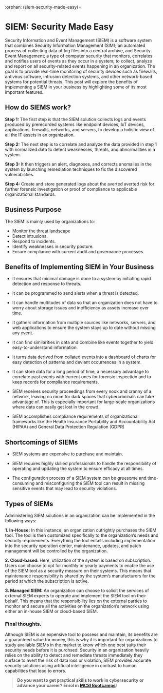 :orphan:
(siem-security-made-easy)=

# SIEM: Security Made Easy

Security Information and Event Management (SIEM) is a software system that combines Security Information Management (SIM); an automated process of collecting data of log files into a central archive, and Security Event Management; a type of computer security that monitors, correlates and notifies users of events as they occur in a system; to collect, analyze and report on all security-related events happening in an organization. The goal is to provide real-time monitoring of security devices such as firewalls, antivirus software, intrusion detection systems, and other network-based systems for potential threats. This post will explore the benefits of implementing a SIEM in your business by highlighting some of its most important features.

## How do SIEMS work?

**Step 1:** The first step is that the SIEM solution collects logs and events produced by prerecorded systems like endpoint devices, IoT devices, applications, firewalls, networks, and servers, to develop a holistic view of all the IT assets in an organization.

**Step 2:** The next step is to correlate and analyze the data provided in step 1 with normalized data to detect weaknesses, threats, and abnormalities in a system.

**Step 3:** It then triggers an alert, diagnoses, and corrects anomalies in the system by launching remediation techniques to fix the discovered vulnerabilities.

**Step 4:** Create and store generated logs about the averted averted risk for further forensic investigation or proof of compliance to applicable organizational standards.

## Business Purpose

The SIEM is mainly used by organizations to:

- Monitor the threat landscape
- Detect intrusions.
- Respond to incidents.
- Identify weaknesses in security posture.
- Ensure compliance with current audit and governance processes.

## Benefits of Implementing SIEM in Your Business

- It ensures that minimal damage is done to a system by initiating rapid detection and response to threats.

- It can be programmed to send alerts when a threat is detected.

- It can handle multitudes of data so that an organization does not have to worry about storage issues and inefficiency as assets increase over time.

- It gathers information from multiple sources like networks, servers, and web applications to ensure the system stays up to date without missing any event.

- It can find similarities in data and combine like events together to yield easy-to-understand information.

- It turns data derived from collated events into a dashboard of charts for easy detection of patterns and deviant occurrences in a system.

- It can store data for a long period of time, a necessary advantage to correlate past events with current ones for forensic inspection and to keep records for compliance requirements.

- SIEM receives security proceedings from every nook and cranny of a network, leaving no room for dark spaces that cybercriminals can take advantage of. This is especially important for large-scale organizations where data can easily get lost in the crowd.

- SIEM accomplishes compliance requirements of organizational frameworks like the Health Insurance Portability and Accountability Act (HIPAA) and General Data Protection Regulation (GDPR)

## Shortcomings of SIEMs

- SIEM systems are expensive to purchase and maintain.

- SIEM requires highly skilled professionals to handle the responsibility of operating and updating the system to ensure efficacy at all times.

- The configuration process of a SIEM system can be gruesome and time-consuming and misconfiguring the SIEM tool can result in missing sensitive events that may lead to security violations.

## Types of SIEMs

Administering SIEM solutions in an organization can be implemented in the following ways:

**1. In-House:** In this instance, an organization outrightly purchases the SIEM tool. The tool is then customized specifically to the organization’s needs and security requirements. Everything the tool entails including implementation into the security operation center, maintenance, updates, and patch management will be controlled by the organization.

**2. Cloud-based:** Here, utilization of the system is based on subscription. Users can choose to opt for monthly or yearly payments to enable the use of the SIEM tool as a security measure on their systems. This means that maintenance responsibility is shared by the system’s manufacturers for the period at which the subscription is active.

**3. Managed SIEM:** An organization can choose to solicit the services of external SIEM experts to operate and implement the SIEM tool on their behalf. This means that the responsibility lies on the external parties to monitor and secure all the activities on the organization’s network using either an in-house SIEM or cloud-based SIEM.

### Final thoughts.

Although SIEM is an expensive tool to possess and maintain, its benefits are a guaranteed value for money, this is why it is important for organizations to study available SIEMs in the market to know which one best suits their security needs before it is purchsed. Security in an organization heavily relies on the ability to detect and remediate threats immediately they surface to avert the risk of data loss or violation, SIEM provides accurate security solutions using artificial intelligence in contrast to human capabilities that lead to errors.

> **Do you want to get practical skills to work in cybersecurity or advance your career? Enrol in [MCSI Bootcamps](https://www.mosse-institute.com/bootcamps.html)!**

